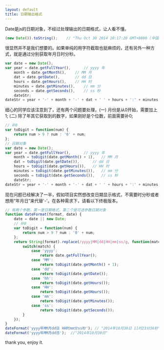 ```yaml
---
layout: default
title: 日期输出格式
---
```


Date是js的日期对象，不经过处理输出的日期格式，让人看不懂。

```javascript
(new Date()).toString();	// "Thu Oct 30 2014 10:17:20 GMT+0800 (中国标准时间)"
```

很显然并不是我们想要的。如果单纯的用字符截取也挺麻烦的，还有另外一种方式，就是通过分别获取年月日时分秒。

```javascript
var date = new Date();
var year = date.getFullYear(),		// yyyy 年
	month = date.getMonth(),	// MM 月
	dat = date.getDate(),		// dd 日
	hours = date.getHours(),	// HH 时
	minutes = date.getMinutes(),	// mm 分
	seconds = date.getSeconds(),	// ss 秒
	dateStr;
dateStr = year + '-' + month + '-' + dat + ' ' + hours + ':' + minutes + ':' + seconds;	// "2014-9-30 10:45:2"
```
细心的同学应该注意到了，还有两个问题要处理，(一) 月份是从0开始，需要加上1; (二) 除了年其它获取到的数字，如果刚好是个位数，前面需要补0;

```javascript
// 补0
var toDigit = function(num) {
	return num > 9 ? num : '0' + num;
};
// 日期对象
var date = new Date();
var year = date.getFullYear(),		// yyyy 年
	month = toDigit(date.getMonth() + 1),	// MM 月
	dat = toDigit(date.getDate()),		// dd 日
	hours = toDigit(date.getHours()),	// HH 时
	minutes = toDigit(date.getMinutes()),	// mm 分
	seconds = toDigit(date.getSeconds()),	// ss 秒
	dateStr;
dateStr = year + '-' + month + '-' + dat + ' ' + hours + ':' + minutes + ':' + seconds;	// "2014-10-30 10:50:01"
```

现在问题已经解决了一半，假如项目实然想改变日期显示格式，不需要时分秒或者想用“年月日”来代替'-'。在各种需求下，请看以下终极版本。

```javascript
// 有两个参数，第一是日期格式，第二个是可选参数日期对象
function dateFormat(format, date) {
	date = date || new Date;
	// 补0
	var toDigit = function(num) {
		return num > 9 ? num : '0' + num;
	};
	return String(format).replace(/yyyy|MM|dd|HH|mm|ss/g, function(match) {
		switch(match) {
			case 'yyyy':
				return date.getFullYear();
			case 'MM':
				return toDigit(date.getMonth() + 1);
			case 'dd':
				return toDigit(date.getDate());
			case 'hh':
				return toDigit(date.getHours());
			case 'HH':
				return toDigit(date.getHours());
			case 'mm':
				return toDigit(date.getMinutes());
			case 'ss':
				return toDigit(date.getSeconds());
		}
	});
}
dateFormat('yyyy年MM月dd日 HH时mm分ss秒'); // "2014年10月30日 11时23分36秒"
dateFormat('yyyy年MM月dd日');	//"2014年10月30日"
```

thank you, enjoy it.
